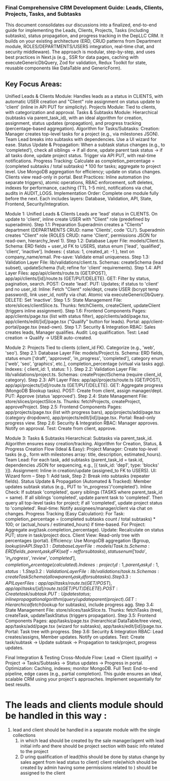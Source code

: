 ### Final Comprehensive CRM Development Guide: Leads, Clients, Projects, Tasks, and Subtasks
This document consolidates our discussions into a finalized, end-to-end guide for implementing the Leads, Clients, Projects, Tasks (including subtasks), status propagation, and progress tracking in the DepLLC CRM. It builds on your existing architecture (ERD, CRUD patterns from Department module, ROLES/DEPARTMENTS/USERS integration, real-time chat, and security middleware). The approach is modular, step-by-step, and uses best practices in Next.js (e.g., SSR for data pages, caching with executeGenericDbQuery, Zod for validation, Redux Toolkit for state, reusable components like DataTable and GenericForm).
## Key Focus Areas:
Unified Leads & Clients Module: Handles leads as a status in CLIENTS, with automatic USER creation and "Client" role assignment on status update to 'client' (inline in API PUT for simplicity).
Projects Module: Tied to clients, with categorization and approval.
Tasks & Subtasks Module: Hierarchical (subtasks via parent_task_id), with an ideal algorithm for creation, assignment, status updates (propagation), and progress tracking (percentage-based aggregation).
Algorithm for Tasks/Subtasks:
Creation: Manager creates top-level tasks for a project (e.g., via milestones JSON). Team Lead breaks into subtasks with dependencies. Use a UI wizard for ease.
Status Update & Propagation: When a subtask status changes (e.g., to 'completed'), check all siblings → if all done, update parent task status → if all tasks done, update project status. Trigger via API PUT, with real-time notifications.
Progress Tracking: Calculate as completion_percentage = (completed subtasks / total subtasks) * 100 for tasks; aggregate to project level. Use MongoDB aggregation for efficiency; update on status changes. Clients view read-only in portal.
Best Practices: Inline automation (no separate triggers), atomic operations, RBAC enforcement, soft deletes, indexes for performance, caching (TTL 1-5 min), notifications via chat, audits in AUDIT_LOGS.
Implementation Order: Complete one module fully before the next. Each includes layers: Database, Validation, API, State, Frontend, Security/Integration.

Module 1: Unified Leads & Clients
Leads are 'lead' status in CLIENTS. On update to 'client', inline create USER with "Client" role (predefined by superadmin).
Step 1.1: Preparation
Superadmin creates a "Clients" department (DEPARTMENTS CRUD: name 'Clients', code 'CLI').
Superadmin creates "Client" role (ROLES CRUD: name 'Client', permissions JSON for read-own, hierarchy_level 1).
Step 1.2: Database Layer
File: models/Client.ts.
Schema: ERD fields + user_id FK to USERS, status enum ['lead', 'qualified', 'client', 'inactive'].
Indexes: { status: 1, created_at: -1 }, text on company_name/email.
Pre-save: Validate email uniqueness.
Step 1.3: Validation Layer
File: lib/validations/client.ts.
Schemas: createSchema (lead subset), updateSchema (full; refine for 'client' requirements).
Step 1.4: API Layer
Files: app/api/clients/route.ts (GET/POST), app/api/clients/[id]/route.ts (GET/PUT/DELETE).
GET: Filter by status, pagination, search.
POST: Create 'lead'.
PUT: Updates; if status to 'client' and no user_id:
Inline: Fetch "Client" role/dept, create USER (bcrypt temp password), link user_id, notify via chat.
Atomic via executeGenericDbQuery.
DELETE: Set 'inactive'.
Step 1.5: State Management
File: store/slices/clientSlice.ts.
Thunks: fetchClients, createClient, updateClient (triggers inline assignment).
Step 1.6: Frontend Components
Pages: app/clients/page.tsx (list with status filter), app/clients/add/page.tsx, app/clients/edit/[id]/page.tsx ("Qualify" button for leads).
Portal: app/client-portal/page.tsx (read-own).
Step 1.7: Security & Integration
RBAC: Sales creates leads, Manager qualifies.
Audit: Log qualification.
Test: Lead creation → Qualify → USER auto-created.

Module 2: Projects
Tied to clients (client_id FK). Categorize (e.g., 'web', 'seo').
Step 2.1: Database Layer
File: models/Project.ts.
Schema: ERD fields, status enum ['draft', 'approved', 'in_progress', 'completed'], category enum ['web', 'seo', 'graphics', etc.], completion_percentage (virtual via tasks agg).
Indexes: { client_id: 1, status: 1 }.
Step 2.2: Validation Layer
File: lib/validations/project.ts.
Schemas: createProjectSchema (require client_id, category).
Step 2.3: API Layer
Files: app/api/projects/route.ts (GET/POST), app/api/projects/[id]/route.ts (GET/PUT/DELETE).
GET: Aggregate progress (MongoDB $lookup tasks).
POST: Create from client, assign manager/dept.
PUT: Approve (status 'approved').
Step 2.4: State Management
File: store/slices/projectSlice.ts.
Thunks: fetchProjects, createProject, approveProject.
Step 2.5: Frontend Components
Pages: app/projects/page.tsx (list with progress bars), app/projects/add/page.tsx (category dropdown), app/projects/edit/[id]/page.tsx.
Portal: Read-only progress view.
Step 2.6: Security & Integration
RBAC: Manager approves.
Notify on approval.
Test: Create from client, approve.

Module 3: Tasks & Subtasks
Hierarchical: Subtasks via parent_task_id. Algorithm ensures easy creation/tracking.
Algorithm for Creation, Status, & Progress
Creation Flow (Ideal & Easy):
Project Manager: Create top-level tasks (e.g., form with milestones array: title, description, estimated_hours).
Team Lead: For each task, add subtasks (parent_task_id = task.id, dependencies JSON for sequencing, e.g., [{ task_id: 'dep1', type: 'blocks' }]).
Assignment: Inline in creation/update (assigned_to FK to USERS).
UI: Wizard form – Step 1: Add task, Step 2: Break into subtasks (repeater fields).
Status Update & Propagation (Automated & Tracked):
Member updates subtask status (e.g., PUT to 'in_progress'/'completed').
Inline Check: If subtask 'completed', query siblings (TASKS where parent_task_id = same).
If all siblings 'completed', update parent task to 'completed'.
Then query all top-level tasks for project; if all 'completed', update project status to 'completed'.
Real-time: Notify assignees/manager/client via chat on changes.
Progress Tracking (Easy Calculation):
For Task: completion_percentage = (completed subtasks count / total subtasks) * 100; or (actual_hours / estimated_hours) if time-based.
For Project: Aggregate avg(task.completion_percentage).
Update: Recalculate on status PUT; store in task/project docs.
Client View: Read-only tree with percentages (portal).
Efficiency: Use MongoDB aggregation ($group, $lookup) in API.
Step 3.1: Database Layer
File: models/Task.ts.
Schema: ERD fields, parent_task_id FK (self-ref for subtasks), status enum ['todo', 'in_progress', 'review', 'completed'], completion_percentage (calculated).
Indexes: { project_id: 1, parent_task_id: 1, status: 1 }.
Step 3.2: Validation Layer
File: lib/validations/task.ts.
Schemas: createTaskSchema (allow parent_task_id for subtasks).
Step 3.3: API Layer
Files: app/api/tasks/route.ts (GET/POST), app/api/tasks/[id]/route.ts (GET/PUT/DELETE).
POST: Create task/subtask.
PUT: Update status; inline propagation algorithm (query/update parent/project).
GET: Hierarchical fetch ($lookup for subtasks), include progress agg.
Step 3.4: State Management
File: store/slices/taskSlice.ts.
Thunks: fetchTasks (tree), createTask, updateTaskStatus (triggers propagation).
Step 3.5: Frontend Components
Pages: app/tasks/page.tsx (hierarchical DataTable/tree view), app/tasks/add/page.tsx (wizard for subtasks), app/tasks/edit/[id]/page.tsx.
Portal: Task tree with progress.
Step 3.6: Security & Integration
RBAC: Lead creates/assigns, Member updates.
Notify on updates.
Test: Create task/subtask → Update subtask → Propagation to task/project, progress updates.

Final Integration & Testing
Cross-Module Flow: Lead → Client (qualify) → Project → Tasks/Subtasks → Status updates → Progress in portal.
Optimization: Caching, indexes; monitor MongoDB.
Full Test: End-to-end pipeline, edge cases (e.g., partial completion).
This guide ensures an ideal, scalable CRM using your project's approaches. Implement sequentially for best results.




# The leads and clients module should be handled in this way :
1. lead and client should be handled in a separate module with the single collections 
    1. in which lead should be created by the sale manager/agent with lead initial info and there should be project section with basic info related to the project 
    2. D uring  qualification of lead(this should be done by status change by sales agent from lead status to client) client role(which should be created by admin having some permissions related to ) should be assigned to the client  